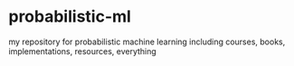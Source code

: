 # probabilistic-ml
my repository for probabilistic machine learning including courses, books, implementations, resources, everything
